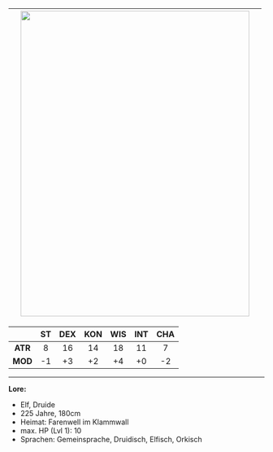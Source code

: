 
|     | <img src="images/narava.png" width="450" height="600"> |     |
| --- | ------------------------------------------------------ | --- |


|         | ST  | DEX | KON | WIS | INT | CHA |
| :-----: | :-: | :-: | :-: | :-: | :-: | :-: |
| **ATR** |  8  | 16  | 14  | 18  | 11  |  7  |
| **MOD** | -1  | +3  | +2  | +4  | +0  | -2  |

-----------------------------------------

**Lore:** <br>
- Elf, Druide
- 225 Jahre, 180cm
- Heimat: Farenwell im Klammwall 
- max. HP (Lvl 1): 10
- Sprachen: Gemeinsprache, Druidisch, Elfisch, Orkisch
